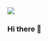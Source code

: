 <img src="https://capsule-render.vercel.app/api?type=waving&color=auto&height=200&section=header&text=나녕이&fontSize=90" />

### Hi there 👋

<!--
**nanyoung00/nanyoung00** is a ✨ _special_ ✨ repository because its `README.md` (this file) appears on your GitHub profile.

Here are some ideas to get you started:

- 🔭 I’m currently working on ...
- 🌱 I’m currently learning ...
- 👯 I’m looking to collaborate on ...
- 🤔 I’m looking for help with ...
- 💬 Ask me about ...
- 📫 How to reach me: ...
- 😄 Pronouns: ...
- ⚡ Fun fact: ...
-->
